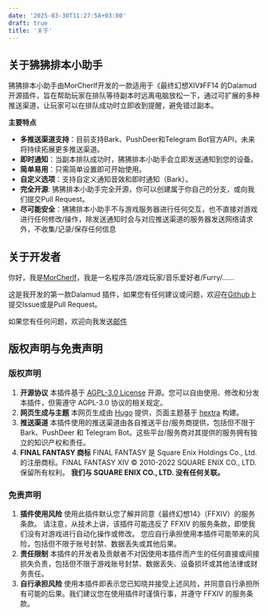 ```yaml
---
date: '2025-03-30T11:27:58+03:00'
draft: true
title: '关于'
---
```


## 关于狒狒排本小助手

狒狒排本小助手由MorCherlf开发的一款适用于《最终幻想XIV》FF14 的Dalamud开源插件，旨在帮助玩家在排队等待副本时远离电脑放松一下，通过可扩展的多种推送渠道，让玩家可以在排队成功时立即收到提醒，避免错过副本。

**主要特点**

- **多推送渠道支持**：目前支持Bark、PushDeer和Telegram Bot官方API，未来将持续拓展更多推送渠道。
- **即时通知**：当副本排队成功时，狒狒排本小助手会立即发送通知到您的设备。
- **简单易用**：只需简单设置即可开始使用。
- **自定义选项**：支持自定义通知音效和即时通知（Bark）。
- **完全开源**: 狒狒排本小助手完全开源，你可以创建属于你自己的分支，或向我们提交Pull Request。
- **尽可能安全**：狒狒排本小助手不与游戏服务器进行任何交互，也不直接对游戏进行任何修改/操作，除发送通知时会与对应推送渠道的服务器发送网络请求外，不收集/记录/保存任何信息

## 关于开发者

你好，我是[MorCherlf](https://link.mor.icu)，我是一名程序员/游戏玩家/音乐爱好者/Furry/……

这是我开发的第一款Dalamud 插件，如果您有任何建议或问题，欢迎在[Github](https://github.com/MorCherlf/FFXIVDutyPusher)上提交Issue或是Pull Request。

如果您有任何问题，欢迎向我发送[邮件](mailto:morcherlfy@outlook.com)

## 版权声明与免责声明

### 版权声明

1. **开源协议**
    本插件基于 [AGPL-3.0 License](https://www.gnu.org/licenses/agpl-3.0.html) 开源。您可以自由使用、修改和分发本插件，但需遵守 AGPL-3.0 协议的相关规定。
2. **网页生成与主题**
    本网页生成由 [Hugo](https://gohugo.io/) 提供，页面主题基于 [hextra](https://github.com/imfing/hextra) 构建。
3. **推送渠道**
    本插件使用的推送渠道由各自推送平台/服务商提供，包括但不限于 Bark、PushDeer 和 Telegram Bot。这些平台/服务商对其提供的服务拥有独立的知识产权和责任。
4. **FINAL FANTASY 商标**
    FINAL FANTASY 是 Square Enix Holdings Co., Ltd. 的注册商标。FINAL FANTASY XIV © 2010-2022 SQUARE ENIX CO., LTD. 保留所有权利。
    **我们与 SQUARE ENIX CO., LTD. 没有任何关联。**

### 免责声明

1. **插件使用风险**
    使用此插件默认您了解并同意《最终幻想14》（FFXIV）的服务条款。
    请注意，从技术上讲，该插件可能违反了 FFXIV 的服务条款，即使我们没有对游戏进行自动化操作或修改。
    您应自行承担使用本插件可能带来的风险，包括但不限于账号封禁、数据丢失或其他后果。
2. **责任限制**
    本插件的开发者及贡献者不对因使用本插件而产生的任何直接或间接损失负责，包括但不限于游戏账号封禁、数据丢失、设备损坏或其他法律或财务责任。
3. **自行承担风险**
    使用本插件即表示您已知晓并接受上述风险，并同意自行承担所有可能的后果。我们建议您在使用插件时谨慎行事，并遵守 FFXIV 的服务条款。

